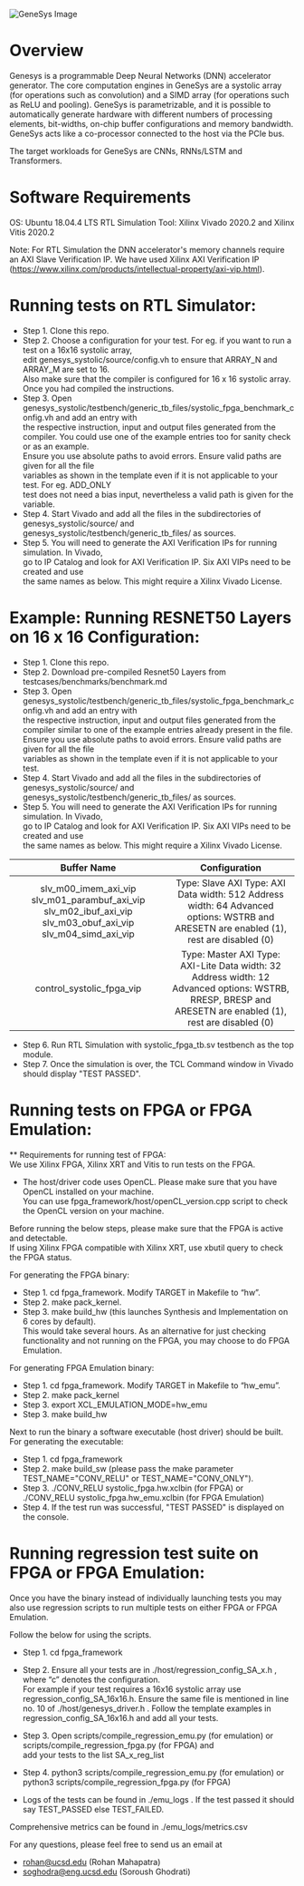 ![GeneSys Image](https://actlab-genesys.github.io/home/assets/images/genesys-logo.jpg)
# Overview

Genesys is a programmable Deep Neural Networks (DNN) accelerator generator. The core computation engines in GeneSys
are a systolic array (for operations such as convolution) and a SIMD array (for operations such as ReLU and pooling). 
GeneSys is parametrizable, and it is possible to automatically generate hardware with different numbers of processing 
elements, bit-widths, on-chip buffer configurations and memory bandwidth. GeneSys acts like a co-processor connected
to the host via the PCIe bus.

The target workloads for GeneSys are CNNs, RNNs/LSTM and Transformers.

# Software Requirements

OS: Ubuntu 18.04.4 LTS
RTL Simulation Tool: Xilinx Vivado 2020.2 and Xilinx Vitis 2020.2

Note: For RTL Simulation the DNN accelerator's memory channels require an AXI Slave Verification IP.
      We have used Xilinx AXI Verification IP (https://www.xilinx.com/products/intellectual-property/axi-vip.html).


# Running tests on RTL Simulator:

* Step 1. Clone this repo. <br />
* Step 2. Choose a configuration for your test. For eg. if you want to run a test on a 16x16 systolic array,  <br />
          edit genesys_systolic/source/config.vh to ensure that ARRAY_N and ARRAY_M are set to 16.  <br />
          Also make sure that the compiler is configured for 16 x 16 systolic array. Once you had compiled the instructions. 
* Step 3. Open genesys_systolic/testbench/generic_tb_files/systolic_fpga_benchmark_config.vh and add an entry with  <br />
          the respective instruction, input and output files generated from the compiler. You could use one of the example entries too for sanity check or as an example. <br />
          Ensure you use absolute paths to avoid errors. Ensure valid paths are given for all the file  <br /> variables as shown in the template even if it is not applicable to your test. For eg. ADD_ONLY  <br />
          test does not need a bias input, nevertheless a valid path is given for the variable.  <br />
* Step 4. Start Vivado and add all the files in the subdirectories of genesys_systolic/source/ and  <br />
          genesys_systolic/testbench/generic_tb_files/ as sources.  <br />
* Step 5. You will need to generate the AXI Verification IPs for running simulation. In Vivado,  <br />
          go to IP Catalog and look for AXI Verification IP. Six AXI VIPs need to be created and use  <br />
          the same names as below. This might require a Xilinx Vivado License. <br />

# Example: Running RESNET50 Layers on 16 x 16 Configuration:

* Step 1. Clone this repo. <br />
* Step 2. Download pre-compiled Resnet50 Layers from testcases/benchmarks/benchmark.md<br />
* Step 3. Open genesys_systolic/testbench/generic_tb_files/systolic_fpga_benchmark_config.vh and add an entry with  <br />
          the respective instruction, input and output files generated from the compiler similar to one of the example entries already present in the file. <br />
          Ensure you use absolute paths to avoid errors. Ensure valid paths are given for all the file  <br /> variables as shown in the template even if it is not applicable to your test.
* Step 4. Start Vivado and add all the files in the subdirectories of genesys_systolic/source/ and  <br />
          genesys_systolic/testbench/generic_tb_files/ as sources.  <br />
* Step 5. You will need to generate the AXI Verification IPs for running simulation. In Vivado,  <br />
          go to IP Catalog and look for AXI Verification IP. Six AXI VIPs need to be created and use  <br />
          the same names as below. This might require a Xilinx Vivado License. <br />


|                                                  **Buffer Name**                                                 |                                                                          **Configuration**                                                                         |
|:----------------------------------------------------------------------------------------------------------------:|:------------------------------------------------------------------------------------------------------------------------------------------------------------------:|
| slv_m00_imem_axi_vip  slv_m01_parambuf_axi_vip  slv_m02_ibuf_axi_vip  slv_m03_obuf_axi_vip  slv_m04_simd_axi_vip | Type: Slave  AXI Type: AXI  Data width: 512  Address width: 64  Advanced options: WSTRB and   ARESETN are enabled (1), rest   are disabled (0)                     |
| control_systolic_fpga_vip                                                                                        | Type: Master  AXI Type: AXI-Lite  Data width: 32  Address width: 12  Advanced options: WSTRB,   RRESP, BRESP and ARESETN are  enabled (1), rest are disabled   (0) |


* Step 6. Run RTL Simulation with systolic_fpga_tb.sv testbench as the top module.  <br />
* Step 7. Once the simulation is over, the TCL Command window in Vivado should display "TEST PASSED". <br />


# Running tests on FPGA or FPGA Emulation:

** Requirements for running test of FPGA:  <br />
We use Xilinx FPGA, Xilinx XRT and Vitis to run tests on the FPGA. <br />

* The host/driver code uses OpenCL. Please make sure that you have OpenCL installed on your machine.  <br />
  You can use fpga_framework/host/openCL_version.cpp script to check the OpenCL version on your machine. <br />

Before running the below steps, please make sure that the FPGA is active and detectable. <br />
If using Xilinx FPGA compatible with Xilinx XRT, use xbutil query to check the FPGA status. <br />

For generating the FPGA binary:

* Step 1. cd fpga_framework. Modify TARGET in Makefile to “hw”. <br />
* Step 2. make pack_kernel. <br />
* Step 3. make build_hw (this launches Synthesis and Implementation on 6 cores by default).  <br />
          This would take several hours. As an alternative for just checking functionality and not 
          running on the FPGA, you may choose to do FPGA Emulation.  <br />
          
For generating FPGA Emulation binary:

* Step 1. cd fpga_framework. Modify TARGET in Makefile to “hw_emu”. <br />
* Step 2. make pack_kernel <br />
* Step 3. export XCL_EMULATION_MODE=hw_emu <br />
* Step 3. make build_hw <br />

Next to run the binary a software executable (host driver) should be built. For generating the executable: 

* Step 1. cd fpga_framework <br />
* Step 2. make build_sw (please pass the make parameter TEST_NAME="CONV_RELU" or TEST_NAME="CONV_ONLY"). <br />
* Step 3. ./CONV_RELU systolic_fpga.hw.xclbin (for FPGA) or ./CONV_RELU systolic_fpga.hw_emu.xclbin (for FPGA Emulation) <br />
* Step 4. If the test run was successful, "TEST PASSED" is displayed on the console. <br />

# Running regression test suite on FPGA or FPGA Emulation:

Once you have the binary instead of individually launching tests you may also use regression scripts to run multiple tests on either FPGA or FPGA Emulation.  <br />

Follow the below for using the scripts.  <br />

* Step 1. cd fpga_framework <br />
* Step 2. Ensure all your tests are in ./host/regression_config_SA_<c>x<c>.h , where “c” denotes the  configuration. <br />
          For example if your test requires a 16x16 systolic array use regression_config_SA_16x16.h. Ensure the same file is mentioned in line no. 10 of ./host/genesys_driver.h . Follow the template examples in regression_config_SA_16x16.h and add all your tests. <br />

* Step 3. Open scripts/compile_regression_emu.py (for emulation) or  scripts/compile_regression_fpga.py (for FPGA) and  
          add your tests to the list SA_<c>x<c>_reg_list <br />

* Step 4. python3 scripts/compile_regression_emu.py (for emulation) or python3 scripts/compile_regression_fpga.py (for FPGA) <br />

* Logs of the tests can be found in ./emu_logs . If the test passed it should say TEST_PASSED else TEST_FAILED.  <br />

Comprehensive metrics can be found in ./emu_logs/metrics.csv  <br />

For any questions, please feel free to send us an email at <br />
* rohan@ucsd.edu (Rohan Mahapatra)  <br />
* soghodra@eng.ucsd.edu (Soroush Ghodrati) <br />
